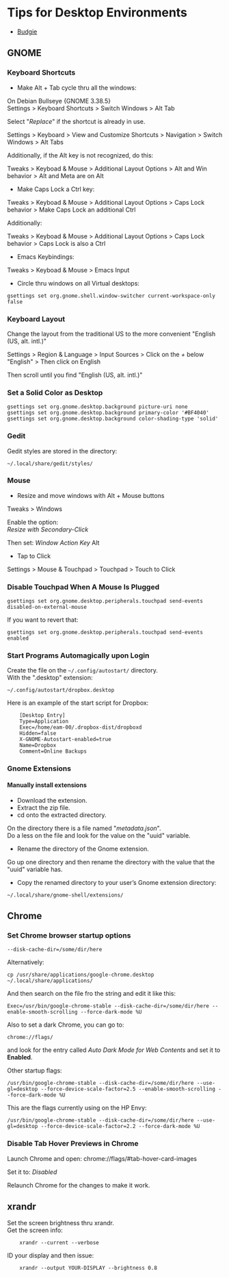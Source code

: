 
# Tips for Desktop Environments
* [Budgie](https://github.com/eam-00/Linux-Notes/blob/main/Desktop-Environments/Budgie.md)






## GNOME
### Keyboard Shortcuts
- Make Alt + Tab cycle thru all the windows:  

On Debian Bullseye {GNOME 3.38.5}  
Settings > Keyboard Shortcuts > Switch Windows > Alt Tab

Select "*Replace*" if the shortcut is already in use.

Settings > Keyboard > View and Customize Shortcuts > Navigation > Switch Windows > Alt Tabs

Additionally, if the Alt key is not recognized, do this:  

Tweaks > Keyboad & Mouse > Additional Layout Options > Alt and Win behavior > Alt and Meta are on Alt

- Make Caps Lock a Ctrl key:  

Tweaks > Keyboad & Mouse > Additional Layout Options > Caps Lock behavior > Make Caps Lock an additional Ctrl

Additionally:

Tweaks > Keyboad & Mouse > Additional Layout Options > Caps Lock behavior > Caps Lock is also a Ctrl

- Emacs Keybindings:  

Tweaks > Keyboad & Mouse > Emacs Input

- Circle thru windows on all Virtual desktops:  

``gsettings set org.gnome.shell.window-switcher current-workspace-only false``

### Keyboard Layout

Change the layout from the traditional US to the more convenient "English (US, alt. intl.)"  

Settings > Region & Language > Input Sources > Click on the *+* below "English" > Then click on English

Then scroll until you find "English (US, alt. intl.)"

### Set a Solid Color as Desktop

``gsettings set org.gnome.desktop.background picture-uri none``  
``gsettings set org.gnome.desktop.background primary-color '#BF4040'``  
``gsettings set org.gnome.desktop.background color-shading-type 'solid'``

### Gedit

Gedit styles are stored in the directory:

``~/.local/share/gedit/styles/``


### Mouse
- Resize and move windows with Alt + Mouse buttons  

Tweaks > Windows 

Enable the option:  
*Resize with Secondary-Click*

Then set:
*Window Action Key* Alt 

- Tap to Click

Settings > Mouse & Touchpad > Touchpad > Touch to Click

### Disable Touchpad When A Mouse Is Plugged

``gsettings set org.gnome.desktop.peripherals.touchpad send-events disabled-on-external-mouse``

If you want to revert that:

``gsettings set org.gnome.desktop.peripherals.touchpad send-events enabled``

### Start Programs Automagically upon Login

Create the file on the ``~/.config/autostart/`` directory.  
With the ".desktop" extension:  

``~/.config/autostart/dropbox.desktop``

Here is an example of the start script for Dropbox:

        [Desktop Entry]
        Type=Application
        Exec=/home/eam-00/.dropbox-dist/dropboxd
        Hidden=false
        X-GNOME-Autostart-enabled=true
        Name=Dropbox
        Comment=Online Backups

### Gnome Extensions

#### Manually install extensions

* Download the extension.
* Extract the zip file.
* cd onto the extracted directory.

On the directory there is a file named "*metadata.json*".  
Do a less on the file and look for the value on the "uuid" variable.

* Rename the directory of the Gnome extension.

Go up one directory and then rename the directory with the value that the "uuid" variable has.

* Copy the renamed directory to your user’s Gnome extension directory:

``~/.local/share/gnome-shell/extensions/``

## Chrome

### Set Chrome browser startup options


``--disk-cache-dir=/some/dir/here``

Alternatively:

``cp /usr/share/applications/google-chrome.desktop ~/.local/share/applications/``

And then search on the file fro the string and edit it like this:

``Exec=/usr/bin/google-chrome-stable --disk-cache-dir=/some/dir/here --enable-smooth-scrolling --force-dark-mode %U``

Also to set a dark Chrome, you can go to:  

``chrome://flags/``

and look for the entry called *Auto Dark Mode for Web Contents* and set it to **Enabled**.

Other startup flags:

``/usr/bin/google-chrome-stable --disk-cache-dir=/some/dir/here --use-gl=desktop --force-device-scale-factor=2.5 --enable-smooth-scrolling --force-dark-mode %U``

This are the flags currently using on the HP Envy:

``/usr/bin/google-chrome-stable --disk-cache-dir=/some/dir/here --use-gl=desktop --force-device-scale-factor=2.2 --force-dark-mode %U``

### Disable Tab Hover Previews in Chrome

Launch Chrome and open: chrome://flags/#tab-hover-card-images

Set it to: *Disabled*

Relaunch Chrome for the changes to make it work.

## xrandr
Set the screen brightness thru xrandr.  
Get the screen info:

        xrandr --current --verbose

ID your display and then issue:

        xrandr --output YOUR-DISPLAY --brightness 0.8
